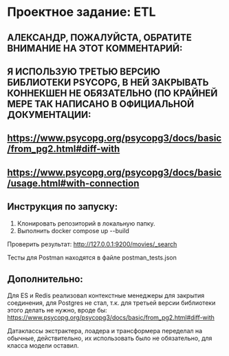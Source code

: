 # Проектное задание: ETL

## АЛЕКСАНДР, ПОЖАЛУЙСТА, ОБРАТИТЕ ВНИМАНИЕ НА ЭТОТ КОММЕНТАРИЙ:
## Я ИСПОЛЬЗУЮ ТРЕТЬЮ ВЕРСИЮ БИБЛИОТЕКИ PSYCOPG, В НЕЙ ЗАКРЫВАТЬ КОННЕКШЕН НЕ ОБЯЗАТЕЛЬНО (ПО КРАЙНЕЙ МЕРЕ ТАК НАПИСАНО В ОФИЦИАЛьНОЙ ДОКУМЕНТАЦИИ:
## https://www.psycopg.org/psycopg3/docs/basic/from_pg2.html#diff-with
## https://www.psycopg.org/psycopg3/docs/basic/usage.html#with-connection

## Инструкция по запуску:
1. Клонировать репозиторий в локальную папку.
2. Выполнить docker compose up --build

Проверить результат:
http://127.0.0.1:9200/movies/_search

Тесты для Postman находятся в файле postman_tests.json

## Дополнительно:
Для ES и Redis реализовал контекстные менеджеры для закрытия соединения,
для Postgres не стал, т.к. для третьей версии библиотеки этого делать не нужно, вроде бы:
https://www.psycopg.org/psycopg3/docs/basic/from_pg2.html#diff-with

Датаклассы экстрактера, лоадера и трансформера переделал на обычные, 
действительно, их использовать было не обязательно, для класса модели оставил.